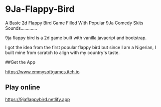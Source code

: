 # 9Ja-Flappy-Bird
A Basic 2d Flappy Bird Game Filled With Popular 9Ja Comedy Skits Sounds.............


9ja flappy bird is a 2d game built with vanilla javacript and bootstrap.

I got the idea from the first popular flappy bird but since I am a Nigerian, I built mine from scratch to align with my country's taste.

##Get the App

https://www.emmysoftgames.itch.io

## Play online

https://9jaflappybird.netlify.app
